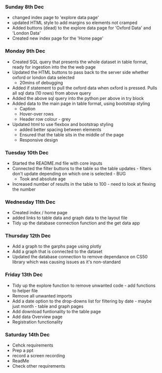### Sunday 8th Dec
- changed index page to 'explore data page'
- updated HTML style to add margins so elements not cramped
- Added buttons (dead) to the explore data page for 'Oxford Data' and 'London Data'
- Created new index page for the 'Home page'

### Monday 9th Dec
- Created SQL query that presents the whole dataset in table format, ready for ingestion into the the web page
- Updated the HTML buttons to pass back to the server side whether oxford or london data selected
  - 20mins of debugging
- Added if statement to pull the oxford data when oxford is pressed. Pulls all sql data (10 rows) from above query
- Added the above sql query into the python per above in try block
- Added data to the main page in table format, using bootstrap styling
  - Caption
  - Hover-over rows
  - Header row colour - grey
- Updated html to use flexbox and bootstrap styling
  - added better spacing between elements
  - Ensured that the table sits in the middle of the page
  - Responsive design

### Tuesday 10th Dec
- Started the README.md file with core inputs
- Connected the filter buttons to the table so the table updates - filters don't update depending on which one is selected - BUG
  - Took and absolute age
- Increased number of results in the table to 100 - need to look at flexing the number

### Wednesday 11th Dec
- Created index / home page
- added links to table data and graph data to the layout file
- Tidy up the database connection function and the get data app

### Thursday 12th Dec
- Add a graph to the garphs page using plotly
- Add a graph that is connected to the dataset
- Updated the database connection to remove dependance on CS50 library which was causing issues as it's non-standard

### Friday 13th Dec
- Tidy up the explore function to remove unwanted code - add functions to helper file
- Remove all unwanted imports
- Add a date option to the drop-downs list for filtering by date - maybe just month - table and graph pages
- Add download funtionality to the table page
- Add data Overview page
- Registration functionality

### Saturday 14th Dec
- Cehck requirements
- Prep a ppt
- record a screen recording
- ReadMe
- Check other requirements